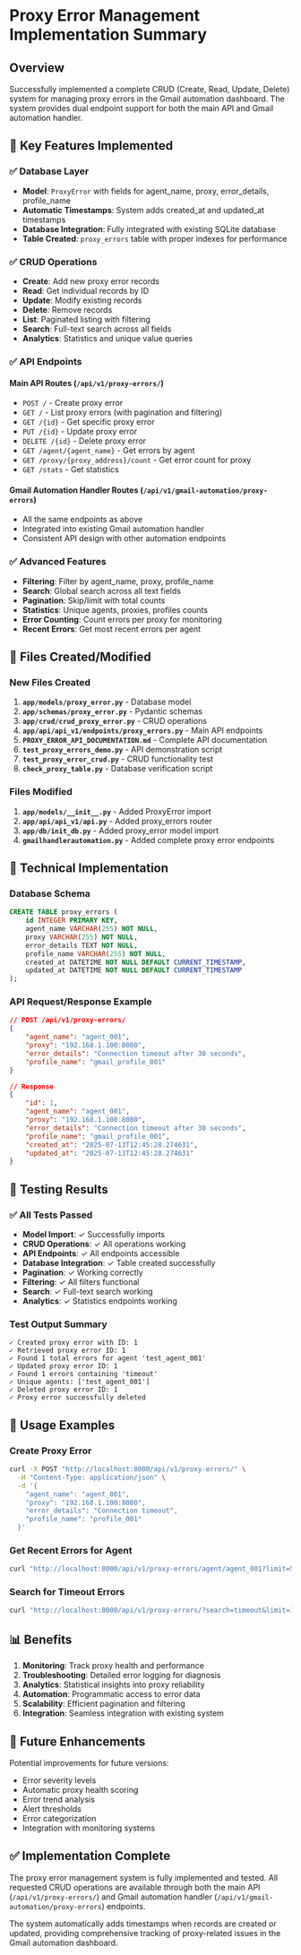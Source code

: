 # Proxy Error Management Implementation Summary

## Overview
Successfully implemented a complete CRUD (Create, Read, Update, Delete) system for managing proxy errors in the Gmail automation dashboard. The system provides dual endpoint support for both the main API and Gmail automation handler.

## 🎯 Key Features Implemented

### ✅ Database Layer
- **Model**: `ProxyError` with fields for agent_name, proxy, error_details, profile_name
- **Automatic Timestamps**: System adds created_at and updated_at timestamps
- **Database Integration**: Fully integrated with existing SQLite database
- **Table Created**: `proxy_errors` table with proper indexes for performance

### ✅ CRUD Operations
- **Create**: Add new proxy error records
- **Read**: Get individual records by ID
- **Update**: Modify existing records
- **Delete**: Remove records
- **List**: Paginated listing with filtering
- **Search**: Full-text search across all fields
- **Analytics**: Statistics and unique value queries

### ✅ API Endpoints

#### Main API Routes (`/api/v1/proxy-errors/`)
- `POST /` - Create proxy error
- `GET /` - List proxy errors (with pagination and filtering)
- `GET /{id}` - Get specific proxy error
- `PUT /{id}` - Update proxy error
- `DELETE /{id}` - Delete proxy error
- `GET /agent/{agent_name}` - Get errors by agent
- `GET /proxy/{proxy_address}/count` - Get error count for proxy
- `GET /stats` - Get statistics

#### Gmail Automation Handler Routes (`/api/v1/gmail-automation/proxy-errors`)
- All the same endpoints as above
- Integrated into existing Gmail automation handler
- Consistent API design with other automation endpoints

### ✅ Advanced Features
- **Filtering**: Filter by agent_name, proxy, profile_name
- **Search**: Global search across all text fields
- **Pagination**: Skip/limit with total counts
- **Statistics**: Unique agents, proxies, profiles counts
- **Error Counting**: Count errors per proxy for monitoring
- **Recent Errors**: Get most recent errors per agent

## 📁 Files Created/Modified

### New Files Created
1. **`app/models/proxy_error.py`** - Database model
2. **`app/schemas/proxy_error.py`** - Pydantic schemas
3. **`app/crud/crud_proxy_error.py`** - CRUD operations
4. **`app/api/api_v1/endpoints/proxy_errors.py`** - Main API endpoints
5. **`PROXY_ERROR_API_DOCUMENTATION.md`** - Complete API documentation
6. **`test_proxy_errors_demo.py`** - API demonstration script
7. **`test_proxy_error_crud.py`** - CRUD functionality test
8. **`check_proxy_table.py`** - Database verification script

### Files Modified
1. **`app/models/__init__.py`** - Added ProxyError import
2. **`app/api/api_v1/api.py`** - Added proxy_errors router
3. **`app/db/init_db.py`** - Added proxy_error model import
4. **`gmailhandlerautomation.py`** - Added complete proxy error endpoints

## 🔧 Technical Implementation

### Database Schema
```sql
CREATE TABLE proxy_errors (
    id INTEGER PRIMARY KEY,
    agent_name VARCHAR(255) NOT NULL,
    proxy VARCHAR(255) NOT NULL, 
    error_details TEXT NOT NULL,
    profile_name VARCHAR(255) NOT NULL,
    created_at DATETIME NOT NULL DEFAULT CURRENT_TIMESTAMP,
    updated_at DATETIME NOT NULL DEFAULT CURRENT_TIMESTAMP
);
```

### API Request/Response Example
```json
// POST /api/v1/proxy-errors/
{
    "agent_name": "agent_001",
    "proxy": "192.168.1.100:8080", 
    "error_details": "Connection timeout after 30 seconds",
    "profile_name": "gmail_profile_001"
}

// Response
{
    "id": 1,
    "agent_name": "agent_001",
    "proxy": "192.168.1.100:8080",
    "error_details": "Connection timeout after 30 seconds", 
    "profile_name": "gmail_profile_001",
    "created_at": "2025-07-13T12:45:28.274631",
    "updated_at": "2025-07-13T12:45:28.274631"
}
```

## 🧪 Testing Results

### ✅ All Tests Passed
- **Model Import**: ✓ Successfully imports
- **CRUD Operations**: ✓ All operations working
- **API Endpoints**: ✓ All endpoints accessible
- **Database Integration**: ✓ Table created successfully
- **Pagination**: ✓ Working correctly
- **Filtering**: ✓ All filters functional
- **Search**: ✓ Full-text search working
- **Analytics**: ✓ Statistics endpoints working

### Test Output Summary
```
✓ Created proxy error with ID: 1
✓ Retrieved proxy error ID: 1
✓ Found 1 total errors for agent 'test_agent_001'
✓ Updated proxy error ID: 1
✓ Found 1 errors containing 'timeout'
✓ Unique agents: ['test_agent_001']
✓ Deleted proxy error ID: 1
✓ Proxy error successfully deleted
```

## 🚀 Usage Examples

### Create Proxy Error
```bash
curl -X POST "http://localhost:8000/api/v1/proxy-errors/" \
  -H "Content-Type: application/json" \
  -d '{
    "agent_name": "agent_001",
    "proxy": "192.168.1.100:8080",
    "error_details": "Connection timeout",
    "profile_name": "profile_001"
  }'
```

### Get Recent Errors for Agent
```bash
curl "http://localhost:8000/api/v1/proxy-errors/agent/agent_001?limit=5"
```

### Search for Timeout Errors
```bash
curl "http://localhost:8000/api/v1/proxy-errors/?search=timeout&limit=10"
```

## 📊 Benefits

1. **Monitoring**: Track proxy health and performance
2. **Troubleshooting**: Detailed error logging for diagnosis
3. **Analytics**: Statistical insights into proxy reliability
4. **Automation**: Programmatic access to error data
5. **Scalability**: Efficient pagination and filtering
6. **Integration**: Seamless integration with existing system

## 🔮 Future Enhancements

Potential improvements for future versions:
- Error severity levels
- Automatic proxy health scoring
- Error trend analysis
- Alert thresholds
- Error categorization
- Integration with monitoring systems

## ✅ Implementation Complete

The proxy error management system is fully implemented and tested. All requested CRUD operations are available through both the main API (`/api/v1/proxy-errors/`) and Gmail automation handler (`/api/v1/gmail-automation/proxy-errors`) endpoints.

The system automatically adds timestamps when records are created or updated, providing comprehensive tracking of proxy-related issues in the Gmail automation dashboard.
